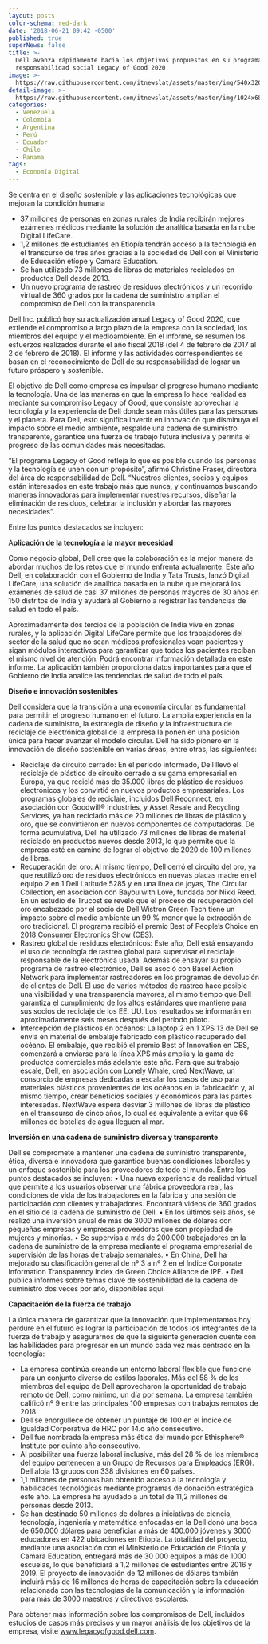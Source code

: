 ```yaml
---
layout: posts
color-schema: red-dark
date: '2018-06-21 09:42 -0500'
published: true
superNews: false
title: >-
  Dell avanza rápidamente hacia los objetivos propuestos en su programa de
  responsabilidad social Legacy of Good 2020
image: >-
  https://raw.githubusercontent.com/itnewslat/assets/master/img/540x320/Dell-Legacy-p.jpg
detail-image: >-
  https://raw.githubusercontent.com/itnewslat/assets/master/img/1024x680/Dell-Legacy-g.jpg
categories:
  - Venezuela
  - Colombia
  - Argentina
  - Perú
  - Ecuador
  - Chile
  - Panama
tags:
  - Economía Digital
---
```

Se centra en el diseño sostenible y las aplicaciones tecnológicas que mejoran la condición humana

- 37 millones de personas en zonas rurales de India recibirán mejores exámenes médicos mediante la solución de analítica basada en la nube Digital LifeCare.
- 1,2 millones de estudiantes en Etiopía tendrán acceso a la tecnología en el transcurso de tres años gracias a la sociedad de Dell con el Ministerio de Educación etíope y Camara Education.
- Se han utilizado 73 millones de libras de materiales reciclados en productos Dell desde 2013.
- Un nuevo programa de rastreo de residuos electrónicos y un recorrido virtual de 360 grados por la cadena de suministro amplían el compromiso de Dell con la transparencia.

Dell Inc. publicó hoy su actualización anual Legacy of Good 2020, que extiende el compromiso a largo plazo de la empresa con la sociedad, los miembros del equipo y el medioambiente. En el informe, se resumen los esfuerzos realizados durante el año fiscal 2018 (del 4 de febrero de 2017 al 2 de febrero de 2018). El informe y las actividades correspondientes se basan en el reconocimiento de Dell de su responsabilidad de lograr un futuro próspero y sostenible. 

El objetivo de Dell como empresa es impulsar el progreso humano mediante la tecnología. Una de las maneras en que la empresa lo hace realidad es mediante su compromiso Legacy of Good, que consiste aprovechar la tecnología y la experiencia de Dell donde sean más útiles para las personas y el planeta. Para Dell, esto significa invertir en innovación que disminuya el impacto sobre el medio ambiente, respalde una cadena de suministro transparente, garantice una fuerza de trabajo futura inclusiva y permita el progreso de las comunidades más necesitadas. 

“El programa Legacy of Good refleja lo que es posible cuando las personas y la tecnología se unen con un propósito”, afirmó Christine Fraser, directora del área de responsabilidad de Dell. “Nuestros clientes, socios y equipos están interesados en este trabajo más que nunca, y continuamos buscando maneras innovadoras para implementar nuestros recursos, diseñar la eliminación de residuos, celebrar la inclusión y abordar las mayores necesidades”.

Entre los puntos destacados se incluyen:

A**plicación de la tecnología a la mayor necesidad**

Como negocio global, Dell cree que la colaboración es la mejor manera de abordar muchos de los retos que el mundo enfrenta actualmente. Este año Dell, en colaboración con el Gobierno de India y Tata Trusts, lanzó Digital LifeCare, una solución de analítica basada en la nube que mejorará los exámenes de salud de casi 37 millones de personas mayores de 30 años en 150 distritos de India y ayudará al Gobierno a registrar las tendencias de salud en todo el país.

Aproximadamente dos tercios de la población de India vive en zonas rurales, y la aplicación Digital LifeCare permite que los trabajadores del sector de la salud que no sean médicos profesionales vean pacientes y sigan módulos interactivos para garantizar que todos los pacientes reciban el mismo nivel de atención. Podrá encontrar información detallada en este informe. La aplicación también proporciona datos importantes para que el Gobierno de India analice las tendencias de salud de todo el país.

**Diseño e innovación sostenibles**

Dell considera que la transición a una economía circular es fundamental para permitir el progreso humano en el futuro. La amplia experiencia en la cadena de suministro, la estrategia de diseño y la infraestructura de reciclaje de electrónica global de la empresa la ponen en una posición única para hacer avanzar el modelo circular. Dell ha sido pionero en la innovación de diseño sostenible en varias áreas, entre otras, las siguientes:

- Reciclaje de circuito cerrado: En el período informado, Dell llevó el reciclaje de plástico de circuito cerrado a su gama empresarial en Europa, ya que recicló más de 35.000 libras de plástico de residuos electrónicos y los convirtió en nuevos productos empresariales. Los programas globales de reciclaje, incluidos Dell Reconnect, en asociación con Goodwill® Industries, y Asset Resale and Recycling Services, ya han reciclado más de 20 millones de libras de plástico y oro, que se convirtieron en nuevos componentes de computadoras. De forma acumulativa, Dell ha utilizado 73 millones de libras de material reciclado en productos nuevos desde 2013, lo que permite que la empresa esté en camino de lograr el objetivo de 2020 de 100 millones de libras.
- Recuperación del oro: Al mismo tiempo, Dell cerró el circuito del oro, ya que reutilizó oro de residuos electrónicos en nuevas placas madre en el equipo 2 en 1 Dell Latitude 5285 y en una línea de joyas, The Circular Collection, en asociación con Bayou with Love, fundada por Nikki Reed. En un estudio de Trucost se reveló que el proceso de recuperación del oro encabezado por el socio de Dell Wistron Green Tech tiene un impacto sobre el medio ambiente un 99 % menor que la extracción de oro tradicional. El programa recibió el premio Best of People’s Choice en 2018 Consumer Electronics Show (CES).
- Rastreo global de residuos electrónicos:  Este año, Dell está ensayando el uso de tecnología de rastreo global para supervisar el reciclaje responsable de la electrónica usada.  Además de ensayar su propio programa de rastreo electrónico, Dell se asoció con Basel Action Network para implementar rastreadores en los programas de devolución de clientes de Dell.  El uso de varios métodos de rastreo hace posible una visibilidad y una transparencia mayores, al mismo tiempo que Dell garantiza el cumplimiento de los altos estándares que mantiene para sus socios de reciclaje de los EE. UU. Los resultados se informarán en aproximadamente seis meses después del período piloto.   
- Intercepción de plásticos en océanos: La laptop 2 en 1 XPS 13 de Dell se envía en material de embalaje fabricado con plástico recuperado del océano. El embalaje, que recibió el premio Best of Innovation en CES, comenzará a enviarse para la línea XPS más amplia y la gama de productos comerciales más adelante este año. Para que su trabajo escale, Dell, en asociación con Lonely Whale, creó NextWave, un consorcio de empresas dedicadas a escalar los casos de uso para materiales plásticos provenientes de los océanos en la fabricación y, al mismo tiempo, crear beneficios sociales y económicos para las partes interesadas. NextWave espera desviar 3 millones de libras de plástico en el transcurso de cinco años, lo cual es equivalente a evitar que 66 millones de botellas de agua lleguen al mar.

**Inversión en una cadena de suministro diversa y transparente**

Dell se compromete a mantener una cadena de suministro transparente, ética, diversa e innovadora que garantice buenas condiciones laborales y un enfoque sostenible para los proveedores de todo el mundo. Entre los puntos destacados se incluyen:
•	Una nueva experiencia de realidad virtual que permite a los usuarios observar una fábrica proveedora real, las condiciones de vida de los trabajadores en la fábrica y una sesión de participación con clientes y trabajadores. Encontrará videos de 360 grados en el sitio de la cadena de suministro de Dell. 
•	En los últimos seis años, se realizó una inversión anual de más de 3000 millones de dólares con pequeñas empresas y empresas proveedoras que son propiedad de mujeres y minorías.
•	Se supervisa a más de 200.000 trabajadores en la cadena de suministro de la empresa mediante el programa empresarial de supervisión de las horas de trabajo semanales.
•	En China, Dell ha mejorado su clasificación general de nº 3 a nº 2 en el índice Corporate Information Transparency Index de Green Choice Alliance de IPE.
•	Dell publica informes sobre temas clave de sostenibilidad de la cadena de suministro dos veces por año, disponibles aquí. 

**Capacitación de la fuerza de trabajo**

La única manera de garantizar que la innovación que implementamos hoy perdure en el futuro es lograr la participación de todos los integrantes de la fuerza de trabajo y asegurarnos de que la siguiente generación cuente con las habilidades para progresar en un mundo cada vez más centrado en la tecnología:

- La empresa continúa creando un entorno laboral flexible que funcione para un conjunto diverso de estilos laborales. Más del 58 % de los miembros del equipo de Dell aprovecharon la oportunidad de trabajo remoto de Dell, como mínimo, un día por semana. La empresa también calificó nº 9 entre las principales 100 empresas con trabajos remotos de 2018.
- Dell se enorgullece de obtener un puntaje de 100 en el Índice de Igualdad Corporativa de HRC por 14.o año consecutivo.
- Dell fue nombrada la empresa más ética del mundo por Ethisphere® Institute por quinto año consecutivo.
- Al posibilitar una fuerza laboral inclusiva, más del 28 % de los miembros del equipo pertenecen a un Grupo de Recursos para Empleados (ERG). Dell aloja 13 grupos con 338 divisiones en 60 países. 
- 1,1 millones de personas han obtenido acceso a la tecnología y habilidades tecnológicas mediante programas de donación estratégica este año. La empresa ha ayudado a un total de 11,2 millones de personas desde 2013. 
- Se han destinado 50 millones de dólares a iniciativas de ciencia, tecnología, ingeniería y matemática enfocadas en la Dell donó una beca de 650.000 dólares para beneficiar a más de 400.000 jóvenes y 3000 educadores en 422 ubicaciones en Etiopía. La totalidad del proyecto, mediante una asociación con el Ministerio de Educación de Etiopía y Camara Education, entregará más de 30 000 equipos a más de 1000 escuelas, lo que beneficiará a 1,2 millones de estudiantes entre 2016 y 2019. El proyecto de innovación de 12 millones de dólares también incluirá más de 16 millones de horas de capacitación sobre la educación relacionada con las tecnologías de la comunicación y la información para más de 3000 maestros y directivos escolares.

Para obtener más información sobre los compromisos de Dell, incluidos estudios de casos más precisos y un mayor análisis de los objetivos de la empresa, visite www.legacyofgood.dell.com. 